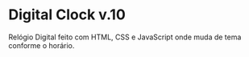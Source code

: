 # Digital Clock v.10
Relógio Digital feito com HTML, CSS e JavaScript onde muda de tema conforme o horário.
